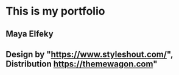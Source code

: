 # This is my portfolio
## Maya Elfeky

## Design by "https://www.styleshout.com/", Distribution https://themewagon.com"
